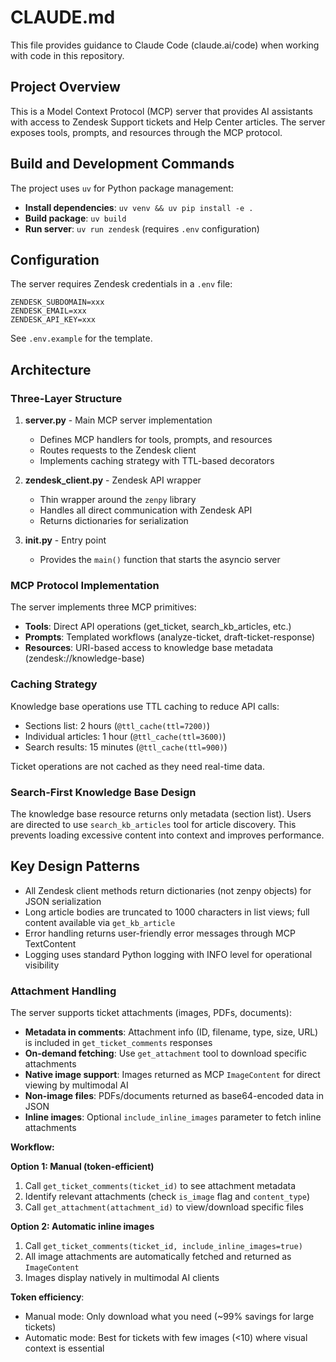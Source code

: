 # CLAUDE.md

This file provides guidance to Claude Code (claude.ai/code) when working with code in this repository.

## Project Overview

This is a Model Context Protocol (MCP) server that provides AI assistants with access to Zendesk Support tickets and Help Center articles. The server exposes tools, prompts, and resources through the MCP protocol.

## Build and Development Commands

The project uses `uv` for Python package management:

- **Install dependencies**: `uv venv && uv pip install -e .`
- **Build package**: `uv build`
- **Run server**: `uv run zendesk` (requires `.env` configuration)

## Configuration

The server requires Zendesk credentials in a `.env` file:
```
ZENDESK_SUBDOMAIN=xxx
ZENDESK_EMAIL=xxx
ZENDESK_API_KEY=xxx
```

See `.env.example` for the template.

## Architecture

### Three-Layer Structure

1. **server.py** - Main MCP server implementation
   - Defines MCP handlers for tools, prompts, and resources
   - Routes requests to the Zendesk client
   - Implements caching strategy with TTL-based decorators

2. **zendesk_client.py** - Zendesk API wrapper
   - Thin wrapper around the `zenpy` library
   - Handles all direct communication with Zendesk API
   - Returns dictionaries for serialization

3. **__init__.py** - Entry point
   - Provides the `main()` function that starts the asyncio server

### MCP Protocol Implementation

The server implements three MCP primitives:

- **Tools**: Direct API operations (get_ticket, search_kb_articles, etc.)
- **Prompts**: Templated workflows (analyze-ticket, draft-ticket-response)
- **Resources**: URI-based access to knowledge base metadata (zendesk://knowledge-base)

### Caching Strategy

Knowledge base operations use TTL caching to reduce API calls:
- Sections list: 2 hours (`@ttl_cache(ttl=7200)`)
- Individual articles: 1 hour (`@ttl_cache(ttl=3600)`)
- Search results: 15 minutes (`@ttl_cache(ttl=900)`)

Ticket operations are not cached as they need real-time data.

### Search-First Knowledge Base Design

The knowledge base resource returns only metadata (section list). Users are directed to use `search_kb_articles` tool for article discovery. This prevents loading excessive content into context and improves performance.

## Key Design Patterns

- All Zendesk client methods return dictionaries (not zenpy objects) for JSON serialization
- Long article bodies are truncated to 1000 characters in list views; full content available via `get_kb_article`
- Error handling returns user-friendly error messages through MCP TextContent
- Logging uses standard Python logging with INFO level for operational visibility

### Attachment Handling

The server supports ticket attachments (images, PDFs, documents):

- **Metadata in comments**: Attachment info (ID, filename, type, size, URL) is included in `get_ticket_comments` responses
- **On-demand fetching**: Use `get_attachment` tool to download specific attachments
- **Native image support**: Images returned as MCP `ImageContent` for direct viewing by multimodal AI
- **Non-image files**: PDFs/documents returned as base64-encoded data in JSON
- **Inline images**: Optional `include_inline_images` parameter to fetch inline attachments

**Workflow:**

**Option 1: Manual (token-efficient)**
1. Call `get_ticket_comments(ticket_id)` to see attachment metadata
2. Identify relevant attachments (check `is_image` flag and `content_type`)
3. Call `get_attachment(attachment_id)` to view/download specific files

**Option 2: Automatic inline images**
1. Call `get_ticket_comments(ticket_id, include_inline_images=true)`
2. All image attachments are automatically fetched and returned as `ImageContent`
3. Images display natively in multimodal AI clients

**Token efficiency**:
- Manual mode: Only download what you need (~99% savings for large tickets)
- Automatic mode: Best for tickets with few images (<10) where visual context is essential
